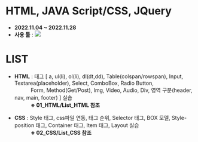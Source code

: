 # HTML, JAVA Script/CSS, JQuery
- __2022.11.04 ~ 2022.11.28__
- __사용 툴__ : <img src="https://img.shields.io/badge/Visual Studio Code-5C2D91?style=flat&logo=Visual Studio Code&logoColor=white"/>

# LIST
- __HTML__ : 태그 [ a, ul(li), ol(li), dl(dt,dd), Table(colspan/rowspan), Input, Textarea(placeholder), 
            Select, ComboBox, Radio Button,  <br/>&nbsp;&nbsp;&nbsp;&nbsp;&nbsp;&nbsp;&nbsp;&nbsp;&nbsp;&nbsp;
            Form, Method(Get/Post), Img, Video, Audio, Div, 영역 구분(header, nav, main, footer) ] 실습
            <br/>&nbsp;&nbsp;&nbsp;&nbsp;&nbsp;&nbsp;&nbsp;&nbsp;&nbsp;&nbsp;
            __※ 01_HTML/List_HTML 참조__

- __CSS__ : Style 태그, css파일 연동, 태그 순위, Selector 태그, BOX 모델, Style-position 태그, Container 태그, Item 태그, Layout 실습
            <br/>&nbsp;&nbsp;&nbsp;&nbsp;&nbsp;&nbsp;&nbsp;&nbsp;&nbsp;&nbsp;
            __※ 02_CSS/List_CSS 참조__